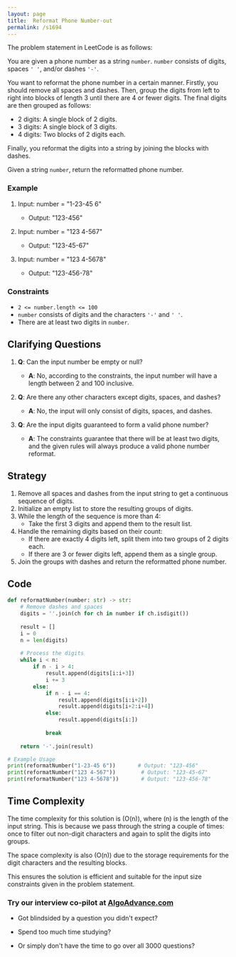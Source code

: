 ```yaml
---
layout: page
title:  Reformat Phone Number-out
permalink: /s1694
---
```


The problem statement in LeetCode is as follows:

You are given a phone number as a string `number`. `number` consists of digits, spaces `' '`, and/or dashes `'-'`.

You want to reformat the phone number in a certain manner. Firstly, you should remove all spaces and dashes. Then, group the digits from left to right into blocks of length 3 until there are 4 or fewer digits. The final digits are then grouped as follows:

- 2 digits: A single block of 2 digits.
- 3 digits: A single block of 3 digits.
- 4 digits: Two blocks of 2 digits each.

Finally, you reformat the digits into a string by joining the blocks with dashes. 

Given a string `number`, return the reformatted phone number.

### Example
1. Input: number = "1-23-45 6"
   - Output: "123-456"
   
2. Input: number = "123 4-567"
   - Output: "123-45-67"
   
3. Input: number = "123 4-5678"
   - Output: "123-456-78"

### Constraints
- `2 <= number.length <= 100`
- `number` consists of digits and the characters `'-'` and `' '`.
- There are at least two digits in `number`.

## Clarifying Questions

1. **Q**: Can the input number be empty or null?
   - **A**: No, according to the constraints, the input number will have a length between 2 and 100 inclusive.
   
2. **Q**: Are there any other characters except digits, spaces, and dashes?
   - **A**: No, the input will only consist of digits, spaces, and dashes.
   
3. **Q**: Are the input digits guaranteed to form a valid phone number?
   - **A**: The constraints guarantee that there will be at least two digits, and the given rules will always produce a valid phone number reformat.

## Strategy

1. Remove all spaces and dashes from the input string to get a continuous sequence of digits.
2. Initialize an empty list to store the resulting groups of digits.
3. While the length of the sequence is more than 4:
    - Take the first 3 digits and append them to the result list.
4. Handle the remaining digits based on their count:
    - If there are exactly 4 digits left, split them into two groups of 2 digits each.
    - If there are 3 or fewer digits left, append them as a single group.
5. Join the groups with dashes and return the reformatted phone number.

## Code

```python
def reformatNumber(number: str) -> str:
    # Remove dashes and spaces
    digits = ''.join(ch for ch in number if ch.isdigit())
    
    result = []
    i = 0
    n = len(digits)
    
    # Process the digits
    while i < n:
        if n - i > 4:
            result.append(digits[i:i+3])
            i += 3
        else:
            if n - i == 4:
                result.append(digits[i:i+2])
                result.append(digits[i+2:i+4])
            else:
                result.append(digits[i:])
            
            break
    
    return '-'.join(result)

# Example Usage
print(reformatNumber("1-23-45 6"))       # Output: "123-456"
print(reformatNumber("123 4-567"))        # Output: "123-45-67"
print(reformatNumber("123 4-5678"))       # Output: "123-456-78"
```

## Time Complexity

The time complexity for this solution is \(O(n)\), where \(n\) is the length of the input string. This is because we pass through the string a couple of times: once to filter out non-digit characters and again to split the digits into groups.

The space complexity is also \(O(n)\) due to the storage requirements for the digit characters and the resulting blocks. 

This ensures the solution is efficient and suitable for the input size constraints given in the problem statement.


### Try our interview co-pilot at [AlgoAdvance.com](https://algoAdvance.com)

- Got blindsided by a question you didn't expect?

- Spend too much time studying?

- Or simply don't have the time to go over all 3000 questions?

